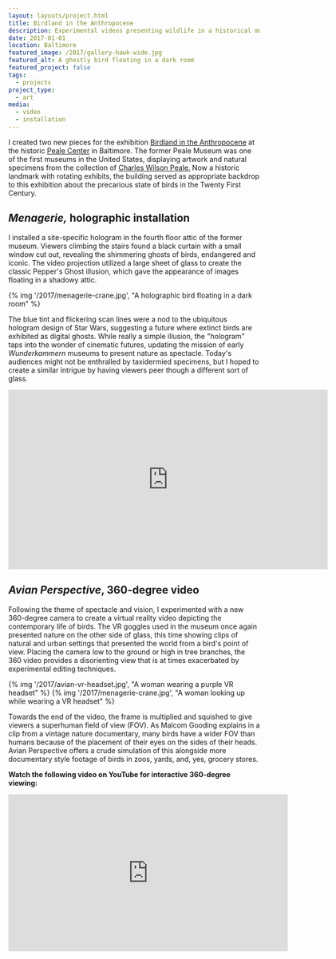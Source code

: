 ```yaml
---
layout: layouts/project.html
title: Birdland in the Anthropocene
description: Experimental videos presenting wildlife in a historical museum.
date: 2017-01-01
location: Baltimore
featured_image: /2017/gallery-hawk-wide.jpg
featured_alt: A ghostly bird floating in a dark room
featured_project: false
tags: 
  - projects
project_type: 
  - art
media:
  - video
  - installation
---
```


I created two new pieces for the exhibition [Birdland in the Anthropocene](https://www.thepealecenter.org/birdland-and-the-anthropocene/) at the historic [Peale Center](https://www.thepealecenter.org/) in Baltimore. The former Peale Museum was one of the first museums in the United States, displaying artwork and natural specimens from the collection of [Charles Wilson Peale.](https://en.wikipedia.org/wiki/Charles_Willson_Peale) Now a historic landmark with rotating exhibits, the building served as appropriate backdrop to this exhibition about the precarious state of birds in the Twenty First Century.

## _Menagerie,_ holographic installation

I installed a site-specific hologram in the fourth floor attic of the former museum. Viewers climbing the stairs found a black curtain with a small window cut out, revealing the shimmering ghosts of birds, endangered and iconic. The video projection utilized a large sheet of glass to create the classic Pepper's Ghost illusion, which gave the appearance of images floating in a shadowy attic.

{% img '/2017/menagerie-crane.jpg', "A holographic bird floating in a dark room" %}


The blue tint and flickering scan lines were a nod to the ubiquitous hologram design of Star Wars, suggesting a future where extinct birds are exhibited as digital ghosts. While really a simple illusion, the "hologram" taps into the wonder of cinematic futures, updating the mission of early _Wunderkammern_ museums to present nature as spectacle. Today's audiences might not be enthralled by taxidermied specimens, but I hoped to create a similar intrigue by having viewers peer though a different sort of glass.

<iframe src="https://player.vimeo.com/video/240599591?h=663ba70a22" width="640" height="360" frameborder="0" allow="autoplay; fullscreen; picture-in-picture" allowfullscreen></iframe>

## _Avian Perspective_, 360-degree video

Following the theme of spectacle and vision, I experimented with a new 360-degree camera to create a virtual reality video depicting the contemporary life of birds. The VR goggles used in the museum once again presented nature on the other side of glass, this time showing clips of natural and urban settings that presented the world from a bird's point of view. Placing the camera low to the ground or high in tree branches, the 360 video provides a disorienting view that is at times exacerbated by experimental editing techniques.


<div class="gallery duo">
  {% img '/2017/avian-vr-headset.jpg', "A woman wearing a purple VR headset" %}
  {% img '/2017/menagerie-crane.jpg', "A woman looking up while wearing a VR headset" %}
</div>

Towards the end of the video, the frame is multiplied and squished to give viewers a superhuman field of view (FOV). As Malcom Gooding explains in a clip from a vintage nature documentary, many birds have a wider FOV than humans because of the placement of their eyes on the sides of their heads. Avian Perspective offers a crude simulation of this alongside more documentary style footage of birds in zoos, yards, and, yes, grocery stores.

**Watch the following video on YouTube for interactive 360-degree viewing:**

<iframe width="560" height="315" src="https://www.youtube.com/embed/UeTqQenpoeo" title="YouTube video player" frameborder="0" allow="accelerometer; autoplay; clipboard-write; encrypted-media; gyroscope; picture-in-picture" allowfullscreen></iframe>

